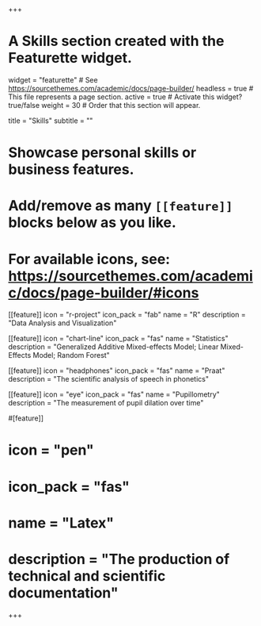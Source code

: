 +++
# A Skills section created with the Featurette widget.
widget = "featurette"  # See https://sourcethemes.com/academic/docs/page-builder/
headless = true  # This file represents a page section.
active = true  # Activate this widget? true/false
weight = 30  # Order that this section will appear.

title = "Skills"
subtitle = ""

# Showcase personal skills or business features.
#
# Add/remove as many `[[feature]]` blocks below as you like.
#
# For available icons, see: https://sourcethemes.com/academic/docs/page-builder/#icons

[[feature]]
  icon = "r-project"
  icon_pack = "fab"
  name = "R"
  description = "Data Analysis and Visualization"

[[feature]]
  icon = "chart-line"
  icon_pack = "fas"
  name = "Statistics"
  description = "Generalized Additive Mixed-effects Model; Linear Mixed-Effects Model; Random Forest"

[[feature]]
  icon = "headphones"
  icon_pack = "fas"
  name = "Praat"
  description = "The scientific analysis of speech in phonetics"

[[feature]]
  icon = "eye"
  icon_pack = "fas"
  name = "Pupillometry"
  description = "The measurement of pupil dilation over time"

#[feature]]
#  icon = "pen"
#  icon_pack = "fas"
#  name = "Latex"
#  description = "The production of technical and scientific documentation"

+++
